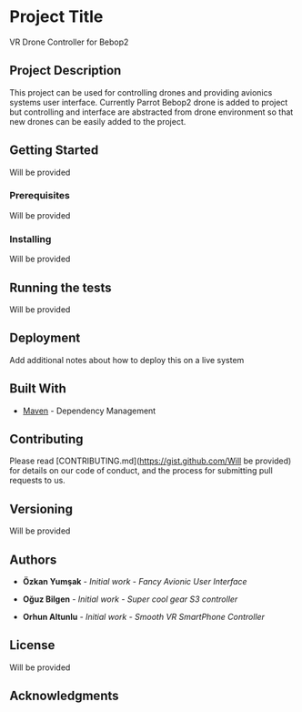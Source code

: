 # Project Title

VR Drone Controller for Bebop2

## Project Description

This project can be used for controlling drones and providing avionics systems user interface. Currently Parrot Bebop2 drone is added to project but controlling and interface are abstracted from drone environment so that new drones can be easily added to the project.

## Getting Started

Will be provided

### Prerequisites

Will be provided

### Installing

Will be provided

## Running the tests

Will be provided

## Deployment

Add additional notes about how to deploy this on a live system

## Built With

* [Maven](https://maven.apache.org/) - Dependency Management

## Contributing

Please read [CONTRIBUTING.md](https://gist.github.com/Will be provided) for details on our code of conduct, and the process for submitting pull requests to us.

## Versioning

Will be provided

## Authors

* **Özkan Yumşak** - *Initial work* - *Fancy Avionic User Interface*

* **Oğuz Bilgen** - *Initial work* - *Super cool gear S3 controller*

* **Orhun Altunlu** - *Initial work* - *Smooth VR SmartPhone Controller*

## License

Will be provided

## Acknowledgments

